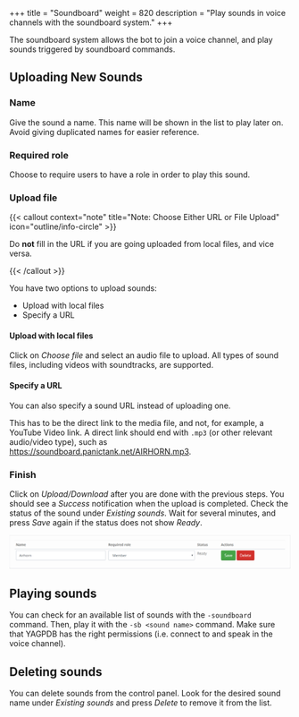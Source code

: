 +++
title = "Soundboard"
weight = 820
description = "Play sounds in voice channels with the soundboard system."
+++

The soundboard system allows the bot to join a voice channel, and play sounds triggered by soundboard commands.

## Uploading New Sounds

### Name

Give the sound a name. This name will be shown in the list to play later on. Avoid giving duplicated names for easier
reference.

### Required role

Choose to require users to have a role in order to play this sound.

### Upload file

{{< callout context="note" title="Note: Choose Either URL or File Upload" icon="outline/info-circle" >}}

Do **not** fill in the URL if you are going uploaded from local files, and vice versa.

{{< /callout >}}


You have two options to upload sounds:

- Upload with local files
- Specify a URL

#### Upload with local files

Click on _Choose file_ and select an audio file to upload. All types of sound files, including videos with soundtracks,
are supported.

#### Specify a URL

You can also specify a sound URL instead of uploading one.

This has to be the direct link to the media file, and not, for example, a YouTube Video link. A direct link should end
with `.mp3` (or other relevant audio/video type), such as <https://soundboard.panictank.net/AIRHORN.mp3>.

### Finish

Click on _Upload/Download_ after you are done with the previous steps. You should see a _Success_ notification when the
upload is completed. Check the status of the sound under _Existing sounds_. Wait for several minutes, and press
_Save_ again if the status does not show _Ready_.

![An example of a successfully uploaded sound](example_soundboard.png)

## Playing sounds

You can check for an available list of sounds with the `-soundboard` command. Then, play it with the `-sb <sound name>`
command. Make sure that YAGPDB has the right permissions (i.e. connect to and speak in the voice channel).

## Deleting sounds

You can delete sounds from the control panel. Look for the desired sound name under _Existing sounds_ and press _Delete_
to remove it from the list.
